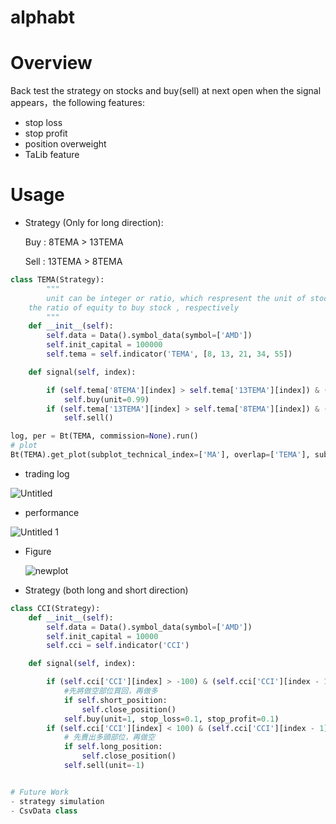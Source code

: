 # alphabt

# Overview

Back test the strategy on stocks  and buy(sell) at next open when the signal appears，the following features:

- stop loss
- stop profit
- position overweight
- TaLib feature

# Usage

- Strategy (Only for long direction):

    Buy :  8TEMA > 13TEMA

    Sell : 13TEMA > 8TEMA

```python
class TEMA(Strategy):
		"""
		unit can be integer or ratio, which respresent the unit of stock or 
    the ratio of equity to buy stock , respectively
		"""
    def __init__(self):
        self.data = Data().symbol_data(symbol=['AMD'])
        self.init_capital = 100000
        self.tema = self.indicator('TEMA', [8, 13, 21, 34, 55])

    def signal(self, index):

        if (self.tema['8TEMA'][index] > self.tema['13TEMA'][index]) & (self.empty_position):
            self.buy(unit=0.99)
        if (self.tema['13TEMA'][index] > self.tema['8TEMA'][index]) & (self.long_position):
            self.sell()

log, per = Bt(TEMA, commission=None).run()
# plot
Bt(TEMA).get_plot(subplot_technical_index=['MA'], overlap=['TEMA'], sub_plot_param={'MA':[20, 60]}, overlap_param=None, log=log)
```

- trading  log

![Untitled](https://user-images.githubusercontent.com/51486531/109655346-232af880-7b9e-11eb-82d1-e59bda6cbb8e.png)


- performance

![Untitled 1](https://user-images.githubusercontent.com/51486531/109655366-28884300-7b9e-11eb-8297-d384e71e5c3c.png)

- Figure

    ![newplot](https://user-images.githubusercontent.com/51486531/109655384-2d4cf700-7b9e-11eb-8f0e-6e71a47efe13.png)

- Strategy (both long and short direction)
```python
class CCI(Strategy):
    def __init__(self):
        self.data = Data().symbol_data(symbol=['AMD'])
        self.init_capital = 10000
        self.cci = self.indicator('CCI')

    def signal(self, index):

        if (self.cci['CCI'][index] > -100) & (self.cci['CCI'][index - 1] < -100) & (not self.long_position):
            #先將做空部位買回，再做多
            if self.short_position:
                self.close_position()
            self.buy(unit=1, stop_loss=0.1, stop_profit=0.1)
        if (self.cci['CCI'][index] < 100) & (self.cci['CCI'][index - 1] > 100) & (not self.short_position):
            # 先賣出多頭部位，再做空
            if self.long_position:
                self.close_position()
            self.sell(unit=-1)   


# Future Work
- strategy simulation 
- CsvData class 

